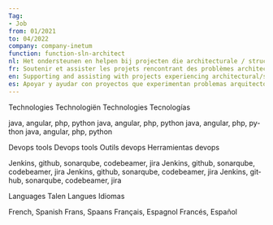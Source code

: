 ```yaml
---
Tag: 
- Job 
from: 01/2021
to: 04/2022
company: company-inetum
function: function-sln-architect
nl: Het ondersteunen en helpen bij projecten die architecturale / structurele problemen ondervinden
fr: Soutenir et assister les projets rencontrant des problèmes architecturaux/structurels
en: Supporting and assisting with projects experiencing architectural/structural issues
es: Apoyar y ayudar con proyectos que experimentan problemas arquitectónicos/estructurales
---
```



<skillSets>
<skillSet>
<skillName lang="en">Technologies</skillName>
<skillName lang="nl">Technologiën</skillName>
<skillName lang="fr">Technologies</skillName>
<skillName lang="es">Tecnologías</skillName>

<skill lang="en">java, angular, php, python</skill>
<skill lang="nl">java, angular, php, python</skill>
<skill lang="fr">java, angular, php, python</skill>
<skill lang="es">java, angular, php, python</skill>
</skillSet>


<skillSet>
<skillName lang="en">Devops tools</skillName>
<skillName lang="nl">Devops tools</skillName>
<skillName lang="fr">Outils devops</skillName>
<skillName lang="es">Herramientas devops</skillName>

<skill lang="en">Jenkins, github, sonarqube, codebeamer, jira</skill>
<skill lang="nl">Jenkins, github, sonarqube, codebeamer, jira</skill>
<skill lang="fr">Jenkins, github, sonarqube, codebeamer, jira</skill>
<skill lang="es">Jenkins, github, sonarqube, codebeamer, jira</skill>
</skillSet>

<skillSet>
<skillName lang="en">Languages</skillName>
<skillName lang="nl">Talen</skillName>
<skillName lang="fr">Langues</skillName>
<skillName lang="es">Idiomas</skillName>

<skill lang="en">French, Spanish</skill>
<skill lang="nl">Frans, Spaans</skill>
<skill lang="fr">Français, Espagnol</skill>
<skill lang="es">Francés, Español</skill>
</skillSet>
</skillSets>
